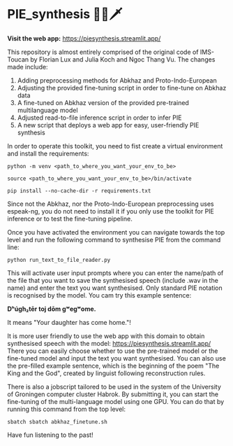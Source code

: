 # PIE_synthesis 📜🏺🗡️
**Visit the web app:** https://piesynthesis.streamlit.app/

This repository is almost entirely comprised of the original code of IMS-Toucan by Florian Lux and Julia Koch and Ngoc Thang Vu. 
The changes made include:
1. Adding preprocessing methods for Abkhaz and Proto-Indo-European
2. Adjusting the provided fine-tuning script in order to fine-tune on Abkhaz data
3. A fine-tuned on Abkhaz version of the provided pre-trained multilanguage model
4. Adjusted read-to-file inference script in order to infer PIE
5. A new script that deploys a web app for easy, user-friendly PIE synthesis

In order to operate this toolkit, you need to fist create a virtual environment and install the requirements:
```
python -m venv <path_to_where_you_want_your_env_to_be>

source <path_to_where_you_want_your_env_to_be>/bin/activate

pip install --no-cache-dir -r requirements.txt
```
Since not the Abkhaz, nor the Proto-Indo-European preprocessing uses espeak-ng, you do not need to install it if you only use the toolkit for
PIE inference or to test the fine-tuning pipeline.

Once you have activated the environment you can navigate towards the top level and run the following command to synthesise PIE from the command line:
```
python run_text_to_file_reader.py
```
This will activate user input prompts where you can enter the name/path of the file that you want to save the synthesised speech (include .wav in the name)
and enter the text you want synthesised. Only standard PIE notation is recognised by the model. You cam try this example sentence:

**Dʰúɡh₂tēr toj dōm gʷegʷome.**

It means "Your daughter has come home."!

It is more user friendly to use the web app with this domain to obtain synthesised speech with the model: https://piesynthesis.streamlit.app/
There you can easily choose whether to use the pre-trained model or the fine-tuned model and input the text you want synthesised. You can also use
the pre-filled example sentence, which is the beginning of the poem "The King and the God", created by linguist following reconstruction rules.

There is also a jobscript tailored to be used in the system of the University of Groningen computer cluster Habrok. By submitting it, you can start
the fine-tuning of the multi-language model using one GPU. You can do that by running this command from the top level:
```
sbatch sbatch abkhaz_finetune.sh
```
Have fun listening to the past!
